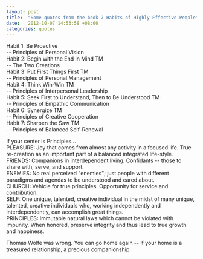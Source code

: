 ```yaml
---
layout: post
title:  "Some quotes from the book 7 Habits of Highly Effective People"
date:   2012-10-07 14:53:58 +08:00
categories: quotes
---
```

Habit 1: Be Proactive  
-- Principles of Personal Vision  
Habit 2: Begin with the End in Mind TM  
-- The Two Creations  
Habit 3: Put First Things First TM  
-- Principles of Personal Management  
Habit 4: Think Win-Win TM  
-- Principles of Interpersonal Leadership  
Habit 5: Seek First to Understand, Then to Be Understood TM  
-- Principles of Empathic Communication  
Habit 6: Synergize TM  
-- Principles of Creative Cooperation  
Habit 7: Sharpen the Saw TM  
-- Principles of Balanced Self-Renewal  

If your center is Principles...  
PLEASURE: Joy that comes from almost any activity in a focused life. True re-creation as an important part of a balanced integrated life-style.  
FRIENDS: Companions in interdependent living. Confidants -- those to share with, serve, and support.  
ENEMIES: No real perceived "enemies"; just people with different paradigms and agendas to be understood and cared about.  
CHURCH: Vehicle for true principles. Opportunity for service and contribution.  
SELF: One unique, talented, creative individual in the midst of many unique, talented, creative individuals who, working independently and interdependently, can accomplish great things.  
PRINCIPLES: Immutable natural laws which cannot be violated with impunity. When honored, preserve integrity and thus lead to true growth and happiness.  

Thomas Wolfe was wrong. You can go home again -- if your home is a treasured relationship, a precious companionship.
